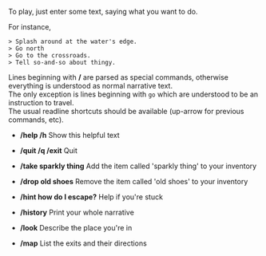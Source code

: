 To play, just enter some text, saying what you want to do.

For instance,
```
> Splash around at the water's edge.
> Go north
> Go to the crossroads.
> Tell so-and-so about thingy.
```

Lines beginning with **/** are parsed as special commands, otherwise everything is understood as normal narrative text.  
The only exception is lines beginning with `go` which are understood to be an instruction to travel.  
The usual readline shortcuts should be available (up-arrow for previous commands, etc).

- **/help /h**                   Show this helpful text
- **/quit /q /exit**             Quit

- **/take sparkly thing**        Add the item called 'sparkly thing' to your inventory
- **/drop old shoes**            Remove the item called 'old shoes' to your inventory

- **/hint how do I escape?**     Help if you're stuck
- **/history**                   Print your whole narrative
- **/look**                      Describe the place you're in
- **/map**                       List the exits and their directions
